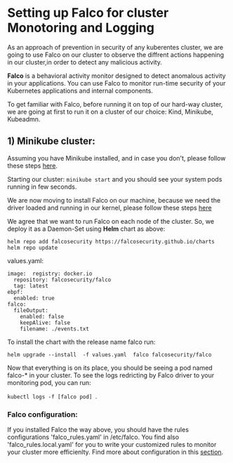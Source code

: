 # Setting up Falco for cluster Monotoring and Logging

As an approach of prevention in security of any kuberentes cluster, we are going to use Falco on our cluster to observe the diffrent actions happening in our cluster,in order to detect any malicious activity. 

**Falco** is a behavioral activity monitor designed to detect anomalous activity in your applications. You can use Falco to monitor run-time security of your Kubernetes applications and internal components.

To get familiar with Falco, before running it on top of our hard-way cluster, we are going at first to run it on a cluster of our choice: Kind, Minikube, Kubeadmn. 

## 1) Minikube cluster:

Assuming you have Minikube installed, and  in case you don't, please follow these steps [here](https://kubernetes.io/docs/tasks/tools/install-minikube/).

Starting our cluster: `minikube start` and you should see your system pods running in few seconds. 

We are now moving to install Falco on our machine, because we need the driver loaded and running in our kernel, please follow these steps [here](https://falco.org/docs/installation/) 

We agree that we want to run Falco on each node of the cluster. So, we deploy it as a Daemon-Set using **Helm** chart as above:  

```
helm repo add falcosecurity https://falcosecurity.github.io/charts
helm repo update
```
values.yaml: 

```
image:  registry: docker.io
  repository: falcosecurity/falco
  tag: latest
ebpf:
  enabled: true
falco:
  fileOutput:
    enabled: false
    keepAlive: false
    filename: ./events.txt
```

 To install the chart with the release name falco run:

`helm upgrade --install  -f values.yaml  falco falcosecurity/falco`

Now that everything is on its place, you should be seeing a pod named falco-* in your cluster.
To see the logs redricting by Falco driver to your monitoring pod, you can run: 

`kubectl logs -f [falco pod] `. 
 
 ### Falco configuration:
 If you installed Falco the way above, you should have the rules configurations 'falco_rules.yaml' in /etc/falco. You find also 'falco_rules.local.yaml' for you to write your customized rules to monitor your cluster more efficienlty. Find more about configuration in this [section](https://falco.org/docs/configuration/
). 
